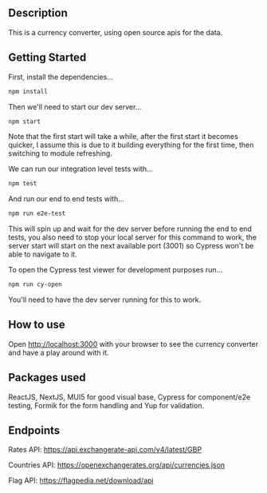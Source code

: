 ## Description

This is a currency converter, using open source apis for the data.

## Getting Started

First, install the dependencies...

```bash
npm install  
```

Then we'll need to start our dev server...

```bash
npm start     
```
Note that the first start will take a while, after the first start it becomes quicker, I assume this is due to it building everything for the first time, then switching to module refreshing.

We can run our integration level tests with...

```bash
npm test     
```

And run our end to end tests with...

```bash
npm run e2e-test     
```
This will spin up and wait for the dev server before running the end to end tests, you also need to stop your local server for this command to work, the server start will start on the next available port (3001) so Cypress won't be able to navigate to it.

To open the Cypress test viewer for development purposes run...

```bash
npm run cy-open
```
You'll need to have the dev server running for this to work.

## How to use

Open [http://localhost:3000](http://localhost:3000) with your browser to see the currency converter and have a play around with it.

## Packages used

ReactJS, NextJS, MUI5 for good visual base, Cypress for component/e2e testing, Formik for the form handling and Yup for validation.

## Endpoints

Rates API: https://api.exchangerate-api.com/v4/latest/GBP

Countries API: https://openexchangerates.org/api/currencies.json

Flag API: https://flagpedia.net/download/api
